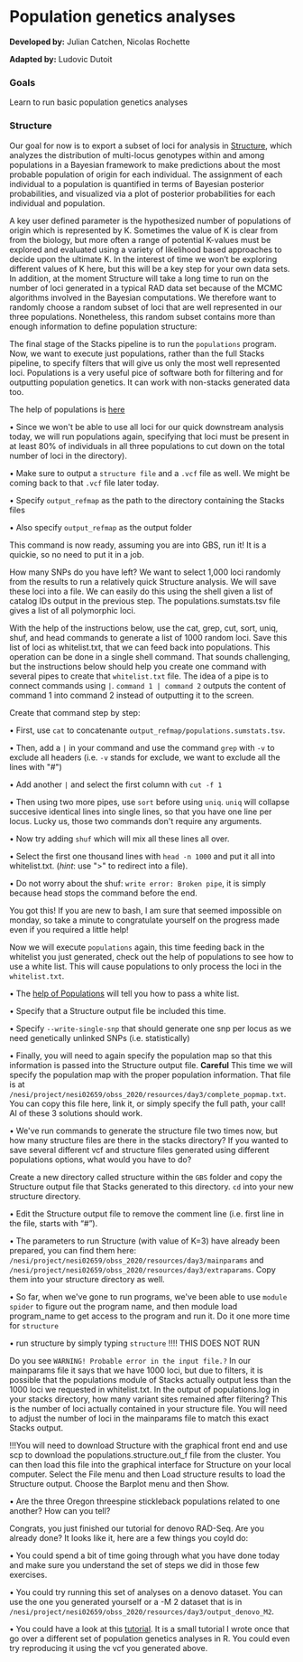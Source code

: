 # Population genetics analyses

**Developed by:** Julian Catchen, Nicolas Rochette

**Adapted by:** Ludovic Dutoit

### Goals
Learn to run basic population genetics analyses



### Structure

Our goal for now is to export a subset of loci for analysis in [Structure](https://web.stanford.edu/group/pritchardlab/structure.html), which analyzes the distribution of multi-locus genotypes within and among populations in a Bayesian framework to make predictions about the most probable population of origin for each individual. The assignment of each individual to a population is quantified in terms of Bayesian posterior probabilities, and visualized via a plot of posterior probabilities for each individual and population.

A key user defined parameter is the hypothesized number of populations of origin which is represented by K. Sometimes the value of K is clear from from the biology, but more often a range of potential K-values must be explored and evaluated using a variety of likelihood based approaches to decide upon the ultimate K. In the interest of time we won’t be exploring different values of K here, but this will be a key step for your own data sets. In addition, at the moment Structure will take a long time to run on the number of loci generated in a typical RAD data set because of the MCMC algorithms involved in the Bayesian computations. We therefore want to randomly choose a random subset of loci that are well represented in our three populations. Nonetheless, this random subset contains more than enough information to define population structure:

The final stage of the Stacks pipeline is to run the `populations` program. Now, we want to execute just populations, rather than the full Stacks pipeline, to specify filters that will give us only the most well represented loci. Populations is a very useful pice of software both for filtering and for outputting population genetics. It can work with non-stacks generated data too.

The help of populations is [here](https://catchenlab.life.illinois.edu/stacks/comp/populations.php)

 • Since we won't be able to use all loci for our quick downstream analysis today, we will run populations again, specifying that loci must be present in at least 80% of individuals in all three populations to cut down on the total number of loci in the directory).

 • Make sure to output a `structure file` and a `.vcf` file as well. We might be coming back to that `.vcf` file later today.
 
 • Specify `output_refmap` as the path to the directory containing the Stacks files 
  
 • Also specify `output_refmap` as the output folder

This command is now ready, assuming you are into GBS, run it! It is a quickie, so no need to put it in a job.
 
How many SNPs do you have left? We want to select 1,000 loci randomly from the results to run a relatively quick Structure analysis. We will save these loci into a file. We can easily do this using the shell given a list of catalog IDs output in the previous step. The populations.sumstats.tsv file gives a list of all polymorphic loci. 

With the help of the instructions below, use the cat, grep, cut, sort, uniq, shuf, and head commands to generate a list of 1000 random loci. Save this list of loci as whitelist.txt, that we can feed back into populations. This operation can be done in a single shell command. That sounds challenging, but the instructions below should help you create one command with several pipes to create that `whitelist.txt` file. The idea of a pipe is to connect commands using `|`. `command 1 | command 2` outputs the content of command 1 into command 2 instead of outputting it to the screen.

Create that command step by step:

• First, use `cat` to concatenante `output_refmap/populations.sumstats.tsv`.

• Then, add a `|` in your command and use the command `grep` with `-v` to exclude all headers (i.e. `-v` stands for exclude, we want to exclude all the lines with "#")

• Add another `|` and select the first column with `cut -f 1`

• Then using two more pipes, use `sort` before using `uniq`. `uniq` will collapse succesive identical lines into single lines, so that you have one line per locus. Lucky us, those two commands don't require any arguments.

• Now try adding `shuf` which will mix all these lines all over.

• Select the first one thousand lines with `head -n 1000` and put it all into whitelist.txt. (*hint*: use ">" to redirect into a file).

• Do not worry about the shuf: `write error: Broken pipe`, it is simply because head stops the command before the end.
 

You got this! If you are new to bash, I am sure that seemed impossible on monday, so take a minute to congratulate yourself on the progress made even if you required a little help!

Now we will execute `populations` again, this time feeding back in the whitelist you just generated, check out the help of populations to see how to use a white list. This will cause populations to only process the loci in the `whitelist.txt`. 

• The [help of Populations](https://catchenlab.life.illinois.edu/stacks/comp/populations.php) will tell you how to pass a white list.

• Specify that a Structure output file be included this time.
 
• Specify `--write-single-snp` that should generate one snp per locus as we need genetically unlinked SNPs (i.e. statistically)

• Finally, you will need to again specify the population map so that this information is passed into the Structure output file. **Careful** This time we will specify the population map with the proper population information. That file is at `/nesi/project/nesi02659/obss_2020/resources/day3/complete_popmap.txt`. You can copy this file here, link it, or simply specify the full path, your call! Al of these 3 solutions should work.

• We've run commands to generate the structure file two times now, but how many structure files are there in the stacks directory? If you wanted to save several different vcf and structure files generated using different populations options, what would you have to do?

Create a new directory called structure within the `GBS` folder and copy the Structure output file that Stacks generated to this directory. `cd` into your new structure directory.

• Edit the Structure output file to remove the comment line (i.e. first line in the file, starts with “#”).

• The parameters to run Structure (with value of K=3) have already been prepared, you can find them here: `/nesi/project/nesi02659/obss_2020/resources/day3/mainparams` and `/nesi/project/nesi02659/obss_2020/resources/day3/extraparams`. Copy them into your structure directory as well.

• So far, when we've gone to run programs, we've been able to use `module spider` to figure out the program name, and then module load program_name to get access to the program and run it. Do it one more time for `structure`

•  run structure by simply typing `structure` !!!! THIS DOES NOT RUN

 
Do you see `WARNING! Probable error in the input file.?` In our mainparams file it says that we have 1000 loci, but due to filters, it is possible that the populations module of Stacks actually output less than the 1000 loci we requested in whitelist.txt. In the output of populations.log in your stacks directory, how many variant sites remained after filtering? This is the number of loci actually contained in your structure file. You will need to adjust the number of loci in the mainparams file to match this exact Stacks output.

!!!You will need to download Structure with the graphical front end and use scp to download the populations.structure.out_f file from the cluster. You can then load this file into the graphical interface for Structure on your local computer. Select the File menu and then Load structure results to load the Structure output. Choose the Barplot menu and then Show.

• Are the three Oregon threespine stickleback populations related to one another? How can you tell?

Congrats, you just finished our tutorial for denovo RAD-Seq. Are you already done? It looks like it, here are a few things you coyld do:

• You could spend a bit of time going through what you have done today and make sure you understand the set of steps we did in those few exercises.

• You could try running this set of analyses on a denovo dataset. You can use the one you generated yourself or a -M 2 dataset that is in `/nesi/project/nesi02659/obss_2020/resources/day3/output_denovo_M2`.

• You could have a look at this [tutorial](populationstructure_tuto/populationstructure_tuto.md). It is a small tutorial I wrote once that go over a different set of population genetics analyses in R. You could even try reproducing it using the vcf you generated above.


